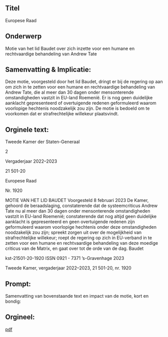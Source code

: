 ## Titel
Europese Raad
## Onderwerp
Motie van het lid Baudet over zich inzette voor een humane en rechtvaardige behandeling van Andrew Tate
## Samenvatting & Implicatie:

Deze motie, voorgesteld door het lid Baudet, dringt er bij de regering op aan om zich in te zetten voor een humane en rechtvaardige behandeling van Andrew Tate, die al meer dan 30 dagen onder mensonterende omstandigheden vastzit in EU-land Roemenië. Er is nog geen duidelijke aanklacht gepresenteerd of overtuigende redenen geformuleerd waarom voorlopige hechtenis noodzakelijk zou zijn. De motie is bedoeld om te voorkomen dat er strafrechtelijke willekeur plaatsvindt.
## Orginele text:


Tweede Kamer der Staten-Generaal

2

Vergaderjaar 2022–2023

21 501-20

Europese Raad

Nr. 1920

MOTIE VAN HET LID BAUDET
Voorgesteld 8 februari 2023
De Kamer,
gehoord de beraadslaging,
constaterende dat de systeemcriticus Andrew Tate nu al meer dan 30
dagen onder mensonterende omstandigheden vastzit in EU-land
Roemenië;
constaterende dat nog altijd geen duidelijke aanklacht is gepresenteerd en
geen overtuigende redenen zijn geformuleerd waarom voorlopige
hechtenis onder deze omstandigheden noodzakelijk zou zijn;
spreekt zorgen uit over de mogelijkheid van strafrechtelijke willekeur;
roept de regering op zich in EU-verband in te zetten voor een humane en
rechtvaardige behandeling van deze moedige criticus van de Matrix,
en gaat over tot de orde van de dag.
Baudet

kst-21501-20-1920
ISSN 0921 - 7371
’s-Gravenhage 2023

Tweede Kamer, vergaderjaar 2022–2023, 21 501-20, nr. 1920


## Prompt:
Samenvatting van bovenstaande text en impact van de motie, kort en bondig:

## Orgineel:
[pdf](https://gegevensmagazijn.tweedekamer.nl/OData/v4/2.0/Document(fa9fc585-0a93-4253-98ac-6bbcae297514)/resource)
